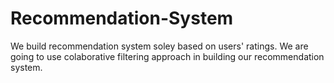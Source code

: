 # Recommendation-System

We build recommendation system soley based on users' ratings.
We are going to use colaborative filtering approach in building our recommendation system.

